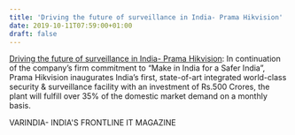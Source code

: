 ```yaml
---
title: 'Driving the future of surveillance in India- Prama Hikvision'
date: 2019-10-11T07:59:00+01:00
draft: false
---
```


[Driving the future of surveillance in India- Prama Hikvision](https://varindia.com/news/driving-the-future-of-surveillance-in-india-prama-hikvision#.XaAoVEZj4-E.blogger): In continuation of the company’s firm commitment to “Make in India for a Safer India”, Prama Hikvision inaugurates India’s first, state-of-art integrated world-class security & surveillance facility with an investment of Rs.500 Crores, the plant will fulfill over 35% of the domestic market demand on a monthly basis.  
  
VARINDIA- INDIA'S FRONTLINE IT MAGAZINE